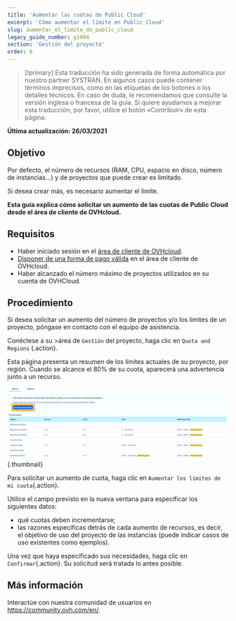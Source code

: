 ```yaml
---
title: 'Aumentar las cuotas de Public Cloud'
excerpt: 'Cómo aumentar el límite en Public Cloud'
slug: aumentar_el_limite_de_public_cloud
legacy_guide_number: g1904
section: 'Gestión del proyecto'
order: 6
---
```


> [!primary]
> Esta traducción ha sido generada de forma automática por nuestro partner SYSTRAN. En algunos casos puede contener términos imprecisos, como en las etiquetas de los botones o los detalles técnicos. En caso de duda, le recomendamos que consulte la versión inglesa o francesa de la guía. Si quiere ayudarnos a mejorar esta traducción, por favor, utilice el botón «Contribuir» de esta página.
> 

**Última actualización: 26/03/2021**

## Objetivo

Por defecto, el número de recursos (RAM, CPU, espacio en disco, número de instancias...) y de proyectos que puede crear es limitado.

Si desea crear más, es necesario aumentar el límite.

**Esta guía explica cómo solicitar un aumento de las cuotas de Public Cloud desde el área de cliente de OVHcloud.**

## Requisitos

- Haber iniciado sesión en el [área de cliente de OVHcloud](https://www.ovh.com/auth/?action=gotomanager&from=https://www.ovh.es/&ovhSubsidiary=es).
- [Disponer de una forma de pago válida](../../billing/gestionar-formas-de-pago/) en el área de cliente de OVHcloud.
- Haber alcanzado el número máximo de proyectos utilizados en su cuenta de OVHCloud.

## Procedimiento

Si desea solicitar un aumento del número de proyectos y/o los límites de un proyecto, póngase en contacto con el equipo de asistencia.

Conéctese a su >área de `Gestión` del proyecto, haga clic en `Quota and Regions` {.action}.

Esta página presenta un resumen de los límites actuales de su proyecto, por región. Cuando se alcance el 80% de su cuota, aparecerá una advertencia junto a un recurso.

![raise-pci-quota](images/raisepciquota2021b.png){.thumbnail}

Para solicitar un aumento de cuota, haga clic en `Aumentar los límites de mi cuota`{.action}.

Utilice el campo previsto en la nueva ventana para especificar los siguientes datos:

- qué cuotas deben incrementarse;
- las razones específicas detrás de cada aumento de recursos, es decir, el objetivo de uso del proyecto de las instancias (puede indicar casos de uso existentes como ejemplos).

Una vez que haya especificado sus necesidades, haga clic en `Confirmar`{.action}. Su solicitud será tratada lo antes posible.

## Más información

Interactúe con nuestra comunidad de usuarios en <https://community.ovh.com/en/>.